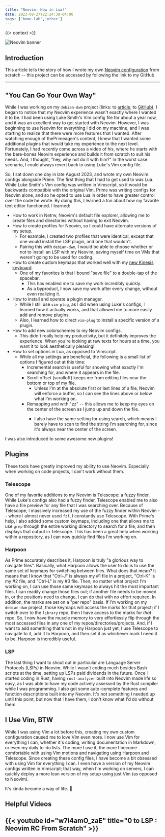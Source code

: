 ```yaml
---
title: "Neovim: Now in Lua!"
date: 2023-08-27T22:24:38-04:00
tags: ['home-lab','other']
---
```


{{< context >}}

![Neovim banner](/images/neovim-banner.png)

## Introduction

This article tells the story of how I wrote my own [Neovim configuration](https://github.com/davidvogelxyz/nvim) from scratch -- this project can be accessed by following the link to my GitHub.

---

## "You Can Go Your Own Way"

While I was working on my `debian-dwm` project (links: to [article](/home-lab/other/debian-dwm); to [GitHub](https://github.com/davidvogelxyz/debian-dwm)), I began to notice that my Neovim experience wasn't exactly where I wanted it to be. I had been using Luke Smith's Vim config file for about a year now, and it was an excellent way to get started with Neovim. However, I was beginning to use Neovim for everything I did on my machine, and I was starting to realize that there were more features that I wanted. After watching enough of thePrimeagen's content, I knew that I wanted some additional plugins that would take my experience to the next level. Fortunately, I had recently come across a video of his, where he starts with the bare-bones Neovim experience and builds it from scratch to suit his needs. And, I thought, "hey, why not do it with him?" In the worst case scenario, I could always revert back to using Luke's Vim config file.

So, I sat down one day in late August 2023, and wrote my own Neovim configs alongside Prime. The first thing that I had to get used to was Lua. While Luke Smith's Vim config was written in Vimscript, so it would be backwards compatible with the original Vim, Prime was writing configs for Neovim alone, and so he opted to use Lua in order to have greater control over the code he wrote. By doing this, I learned a ton about how my favorite text editor functioned. I learned:

- How to work in Netrw, Neovim's default file explorer, allowing me to create files and directories without having to exit Neovim.
- How to create profiles for Neovim, so I could have alternate versions of my setup.
    - For example, I created two profiles that were identical, except that one would install the LSP plugin, and one that wouldn't.
    - Pairing this with `debian-dwm`, I would be able to choose whether or not to install an LSP with my Neovim, saving myself time on VMs that weren't going to be used for coding.
- How to create custom keymaps that worked well with my [new Kinesis keyboard](/home-lab/other/kinesis).
    - One of my favorites is that I bound "save file" to a double-tap of the spacebar.
        - This has enabled me to save my work incredibly quickly.
        - As a byproduct, I now save my work after every change, without even realizing it.
- How to install and operate a plugin manager.
    - While I still use `vim-plug`, as I did when using Luke's configs, I learned how it actually works, and that allowed me to more easily add and remove plugins.
    - Also, I learned how to direct `vim-plug` to install a specific version of a plugin.
- How to add new colorschemes to my Neovim configs.
    - This didn't really help my productivity, but it definitely improves the experience. When you're looking at raw texts for hours at a time, you want it to look aesthetically pleasing!
- How to set options in Lua, as opposed to Vimscript.
    - While all my settings are beneficial, the following is a small list of options I figured out at this time:
        - Incremental search is useful for showing what exactly I'm searching for, and where it appears in the file.
        - Scroll offset (scrolloff) keeps me from editing files near the bottom or top of my file.
            - Unless I'm at the absolute first or last lines of a file, Neovim will enforce a buffer, so I can see the lines above or below what I'm working on.
        - Remapping <Ctrl-U> and <Ctrl-D> with "zz" -- this allows me to keep my eyes on the center of the screen as I jump up and down the file.
            - I also have the same setting for using search, which means I barely have to scan to find the string I'm searching for, since it's always near the center of the screen.

I was also introduced to some awesome new plugins!

## Plugins

These tools have greatly improved my ability to use Neovim. Especially when working on code projects, I can't work without them.

### Telescope

One of my favorite additions to my Neovim is Telescope: a fuzzy finder. While Luke's configs also had a fuzzy finder, Telescope enabled me to also have a file preview for any file that I was searching over. Because of Telescope, I massively increased my use of the fuzzy finder within Neovim -- where I almost never used `fzf`, I constantly use Telescope. With Prime's help, I also added some custom keymaps, including one that allows me to use `grep` through the entire working directory to search for a file, and then displays that output in Telescope. This has been a great help when working within a repository, as I can now quickly find files I'm working on.

### Harpoon

As Prime accurately describes it, Harpoon is truly "a glorious way to navigate files". Basically, what Harpoon allows the user to do is to use the same set of keymaps for switching between files. What does that mean? It means that I know that "Ctrl-J" is always my #1 file in a project, "Ctrl-K" is my #2 file, and "Ctrl-L" is my #3 file. Then, no matter what project I'm working on, I can use those same keymaps to always hit the most important files. I can readily change those files out; if another file needs to be moved in, or the positions need to change, I can do that with no effort required. In addition, the marks are set on a "per repo" basis. If I'm working on my `debian-dwm` project, those keymaps will access the marks for that project; if I switch over to the `library` repo, then I have access to the marks for *that* repo. So, I now have the muscle memory to very effortlessly flip through the most accessed files in any one of my repos/directories/projects. And, if I want to add something that's not in my Harpoon just yet, I use Telescope to navigate to it, add it to Harpoon, and then set it as whichever mark I need it to be. Harpoon is incredibly useful.

### LSP

The last thing I want to shout out in particular are Language Server Protocols (LSPs) in Neovim. While I wasn't coding much besides Bash scripts at the time, setting up LSPs paid dividends in the future. Once I started coding in Rust, having `rust-analyzer` built into Neovim made life so easy, as I was able to have my code actively assessed by the Rust compiler while I was programming. I also got some auto-complete features and function descriptions built into my Neovim. It's not something I needed up until this point, but now that I have them, I don't know what I'd do without them.

## I Use Vim, BTW

While I was using Vim a lot before this, creating my own custom configuration caused me to love Vim even more. I now use Vim for everything I can, whether it's coding, writing documentation in Markdown, or even my daily to-do lists. The more I use it, the more I become comfortable with using Vim motions and navigating using Harpoon and Telescope. Since creating these config files, I have become a bit obsessed with using Vim for everything I can. I even have a version of my Neovim configs written in Vimscript; that way, when I'm working on servers, I can quickly deploy a more lean version of my setup using just Vim (as opposed to Neovim).

It's kinda become a way of life. 🤣

## Helpful Videos

## {{< youtube id="w7i4amO_zaE" title="0 to LSP : Neovim RC From Scratch" >}}
